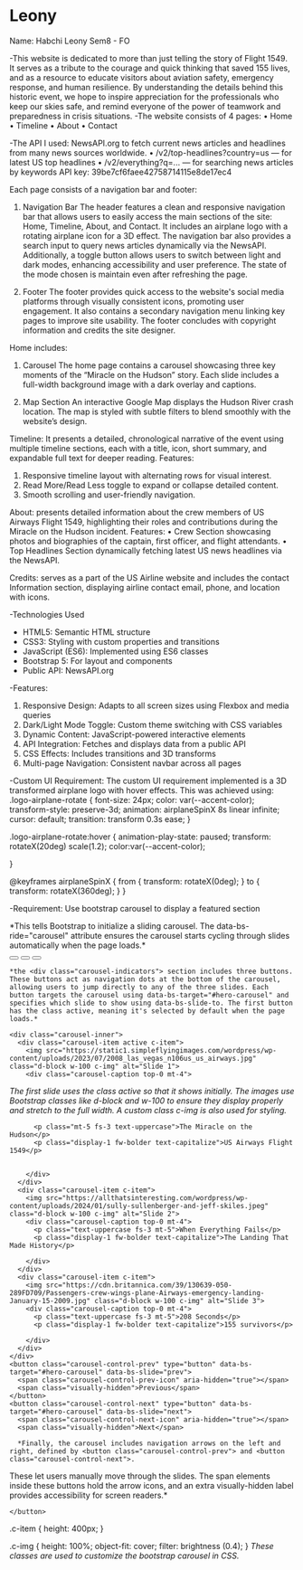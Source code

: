 # Leony
Name: Habchi Leony 
Sem8 - FO

-This website is dedicated to more than just telling the story of Flight 1549. It serves as a tribute to the courage and quick thinking that saved 155 lives, and as a resource to educate visitors about aviation safety, emergency response, and human resilience.
By understanding the details behind this historic event, we hope to inspire appreciation for the professionals who keep our skies safe, and remind everyone of the power of teamwork and preparedness in crisis situations.
-The website consists of 4 pages:
•	Home
•	Timeline 
•	About
•	Contact

-The API I used: NewsAPI.org to fetch current news articles and headlines from many news sources worldwide. 
•	/v2/top-headlines?country=us — for latest US top headlines
•	/v2/everything?q=... — for searching news articles by keywords
API key: 39be7cf6faee42758714115e8de17ec4

Each page consists of a navigation bar and footer:
1.	 Navigation Bar
The header features a clean and responsive navigation bar that allows users to easily access the main sections of the site: Home, Timeline, About, and Contact. 
It includes an airplane logo with a rotating airplane icon for a 3D effect. The navigation bar also provides a search input to query news articles dynamically via the NewsAPI. 
Additionally, a toggle button allows users to switch between light and dark modes, enhancing accessibility and user preference. The state of the mode chosen is maintain even after refreshing the page.

2.	Footer
The footer provides quick access to the website's social media platforms through visually consistent icons, promoting user engagement. It also contains a secondary navigation menu linking key pages to improve site usability. The footer concludes with copyright information and credits the site designer.

 

Home includes:
1.	Carousel
The home page contains a carousel showcasing three key moments of the “Miracle on the Hudson” story. Each slide includes a full-width background image with a dark overlay and captions.


2.	Map Section
An interactive Google Map displays the Hudson River crash location. The map is styled with subtle filters to blend smoothly with the website’s design.


Timeline: It presents a detailed, chronological narrative of the event using multiple timeline sections, each with a title, icon, short summary, and expandable full text for deeper reading.
Features:
1.	Responsive timeline layout with alternating rows for visual interest.
2.	Read More/Read Less toggle to expand or collapse detailed content.
3.	Smooth scrolling and user-friendly navigation.

 

About: presents detailed information about the crew members of US Airways Flight 1549, highlighting their roles and contributions during the Miracle on the Hudson incident.
Features:
•	Crew Section showcasing photos and biographies of the captain, first officer, and flight attendants.
•	Top Headlines Section dynamically fetching latest US news headlines via the NewsAPI.

 

Credits: serves as a part of the US Airline website and includes the contact Information section, displaying airline contact email, phone, and location with icons.




-Technologies Used
- HTML5: Semantic HTML structure
- CSS3: Styling with custom properties and transitions
- JavaScript (ES6): Implemented using ES6 classes
- Bootstrap 5: For layout and components
- Public API: NewsAPI.org


-Features:
1. Responsive Design: Adapts to all screen sizes using Flexbox and media queries
2. Dark/Light Mode Toggle: Custom theme switching with CSS variables
3. Dynamic Content: JavaScript-powered interactive elements
4. API Integration: Fetches and displays data from a public API
5. CSS Effects: Includes transitions and 3D transforms
6. Multi-page Navigation: Consistent navbar across all pages

-Custom UI Requirement:
The custom UI requirement implemented is a 3D transformed airplane logo with hover effects. This was achieved using: 
.logo-airplane-rotate {
  font-size: 24px; 
  color: var(--accent-color);
  transform-style: preserve-3d;
  animation: airplaneSpinX 8s linear infinite;
  cursor: default;
  transition: transform 0.3s ease;
}

.logo-airplane-rotate:hover {
  animation-play-state: paused;
  transform: rotateX(20deg) scale(1.2);
  color:var(--accent-color);
  
}

@keyframes airplaneSpinX {
  from {
    transform: rotateX(0deg);
  }
  to {
    transform: rotateX(360deg);
  }
}








-Requirement: Use bootstrap carousel to display a featured section

 
 
  <div id="hero-carousel" class="carousel slide" data-bs-ride="carousel">    *This tells Bootstrap to initialize a sliding carousel.
The data-bs-ride="carousel" attribute ensures the carousel starts cycling through slides automatically when the page loads.*
    <div class="carousel-indicators">
      <button type="button" data-bs-target="#hero-carousel" data-bs-slide-to="0" class="active" aria-current="true" aria-label="Slide 1"></button>
      <button type="button" data-bs-target="#hero-carousel" data-bs-slide-to="1" aria-label="Slide 2"></button>
      <button type="button" data-bs-target="#hero-carousel" data-bs-slide-to="2" aria-label="Slide 3"></button>
    </div>

    *the <div class="carousel-indicators"> section includes three buttons. These buttons act as navigation dots at the bottom of the carousel, allowing users to jump directly to any of the three slides. Each button targets the carousel using data-bs-target="#hero-carousel" and specifies which slide to show using data-bs-slide-to. The first button has the class active, meaning it's selected by default when the page loads.*

    <div class="carousel-inner">
      <div class="carousel-item active c-item">
        <img src="https://static1.simpleflyingimages.com/wordpress/wp-content/uploads/2023/07/2008_las_vegas_n106us_us_airways.jpg" class="d-block w-100 c-img" alt="Slide 1">
        <div class="carousel-caption top-0 mt-4">
        
*The first slide uses the class active so that it shows initially. The images use Bootstrap classes like d-block and w-100 to ensure they display properly and stretch to the full width. A custom class c-img is also used for styling.*

          <p class="mt-5 fs-3 text-uppercase">The Miracle on the Hudson</p>
          <p class="display-1 fw-bolder text-capitalize">US Airways Flight 1549</p>
          
         
        </div>
      </div>
      <div class="carousel-item c-item">
        <img src="https://allthatsinteresting.com/wordpress/wp-content/uploads/2024/01/sully-sullenberger-and-jeff-skiles.jpeg" class="d-block w-100 c-img" alt="Slide 2">
        <div class="carousel-caption top-0 mt-4">
          <p class="text-uppercase fs-3 mt-5">When Everything Fails</p>
          <p class="display-1 fw-bolder text-capitalize">The Landing That Made History</p>
         
        </div>
      </div>
      <div class="carousel-item c-item">
        <img src="https://cdn.britannica.com/39/130639-050-289FD709/Passengers-crew-wings-plane-Airways-emergency-landing-January-15-2009.jpg" class="d-block w-100 c-img" alt="Slide 3">
        <div class="carousel-caption top-0 mt-4">
          <p class="text-uppercase fs-3 mt-5">208 Seconds</p>
          <p class="display-1 fw-bolder text-capitalize">155 survivors</p>
         
        </div>
      </div>
    </div>
    <button class="carousel-control-prev" type="button" data-bs-target="#hero-carousel" data-bs-slide="prev">
      <span class="carousel-control-prev-icon" aria-hidden="true"></span>
      <span class="visually-hidden">Previous</span>
    </button>
    <button class="carousel-control-next" type="button" data-bs-target="#hero-carousel" data-bs-slide="next">
      <span class="carousel-control-next-icon" aria-hidden="true"></span>
      <span class="visually-hidden">Next</span>

      *Finally, the carousel includes navigation arrows on the left and right, defined by <button class="carousel-control-prev"> and <button class="carousel-control-next">. 
These let users manually move through the slides. The span elements inside these buttons hold the arrow icons, and an extra visually-hidden label provides accessibility for screen readers.*

    </button>
  </div>
 



.c-item {
  height: 400px;
}

.c-img {
  height: 100%;
  object-fit: cover;
  filter: brightness (0.4);
} 
*These classes are used to customize the bootstrap carousel in CSS.*


